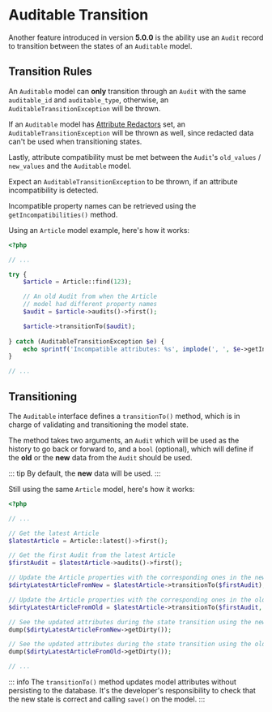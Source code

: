 # Auditable Transition
Another feature introduced in version **5.0.0** is the ability use an `Audit` record to transition between the states of an `Auditable` model.

## Transition Rules
An `Auditable` model can **only** transition through an `Audit` with the same `auditable_id` and `auditable_type`, otherwise, an `AuditableTransitionException` will be thrown.

If an `Auditable` model has [Attribute Redactors](attribute-modifiers.md) set, an `AuditableTransitionException` will be thrown as well, since redacted data can't be used when transitioning states.

Lastly, attribute compatibility must be met between the `Audit`'s `old_values` / `new_values` and the `Auditable` model.

Expect an `AuditableTransitionException` to be thrown, if an attribute incompatibility is detected.

Incompatible property names can be retrieved using the `getIncompatibilities()` method.

Using an `Article` model example, here's how it works:
```php
<?php

// ...

try {
    $article = Article::find(123);

    // An old Audit from when the Article
    // model had different property names
    $audit = $article->audits()->first();

    $article->transitionTo($audit);
    
} catch (AuditableTransitionException $e) {
    echo sprintf('Incompatible attributes: %s', implode(', ', $e->getIncompatibilities()));
}

// ...
```

## Transitioning
The `Auditable` interface defines a `transitionTo()` method, which is in charge of validating and transitioning the model state.

The method takes two arguments, an `Audit` which will be used as the history to go back or forward to, and a `bool` (optional), which will define if the **old** or the **new** data from the `Audit` should be used. 

::: tip 
By default, the **new** data will be used.
:::

Still using the same `Article` model, here's how it works:
```php
<?php

// ...

// Get the latest Article
$latestArticle = Article::latest()->first();

// Get the first Audit from the latest Article
$firstAudit = $latestArticle->audits()->first();

// Update the Article properties with the corresponding ones in the new_values Audit attribute
$dirtyLatestArticleFromNew = $latestArticle->transitionTo($firstAudit);

// Update the Article properties with the corresponding ones in the old_values Audit attribute
$dirtyLatestArticleFromOld = $latestArticle->transitionTo($firstAudit, true);

// See the updated attributes during the state transition using the new values
dump($dirtyLatestArticleFromNew->getDirty());

// See the updated attributes during the state transition using the old values
dump($dirtyLatestArticleFromOld->getDirty());

// ...
```

::: info 
The `transitionTo()` method updates model attributes without persisting to the database. It's the developer's responsibility to check that the new state is correct and calling `save()` on the model.
:::
